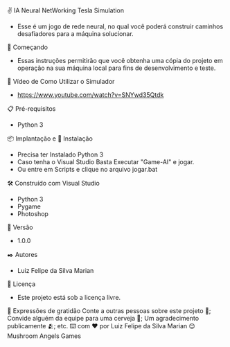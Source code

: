 ✌ IA Neural NetWorking Tesla Simulation
* Esse é um jogo de rede neural, no qual você poderá construir caminhos desafiadores para a máquina solucionar.

🚀 Começando
* Essas instruções permitirão que você obtenha uma cópia do projeto em operação na sua máquina local para fins de desenvolvimento e teste.

🎥 Vídeo de Como Utilizar o Simulador
* https://www.youtube.com/watch?v=SNYwd35Qtdk

📋 Pré-requisitos
* Python 3

📦 Implantação e 🔧 Instalação
* Precisa ter Instalado Python 3
* Caso tenha o Visual Studio Basta Executar "Game-AI" e jogar.
* Ou entre em Scripts e clique no arquivo jogar.bat

🛠️ Construído com
Visual Studio
* Python 3
* Pygame
* Photoshop

📌 Versão
* 1.0.0

✒️ Autores
* Luiz Felipe da Silva Marian

📄 Licença
* Este projeto está sob a licença livre.

🎁 Expressões de gratidão
Conte a outras pessoas sobre este projeto 📢;
Convide alguém da equipe para uma cerveja 🍺;
Um agradecimento publicamente 🫂;
etc.
⌨️ com ❤️ por Luiz Felipe da Silva Marian 😊
Mushroom Angels Games
